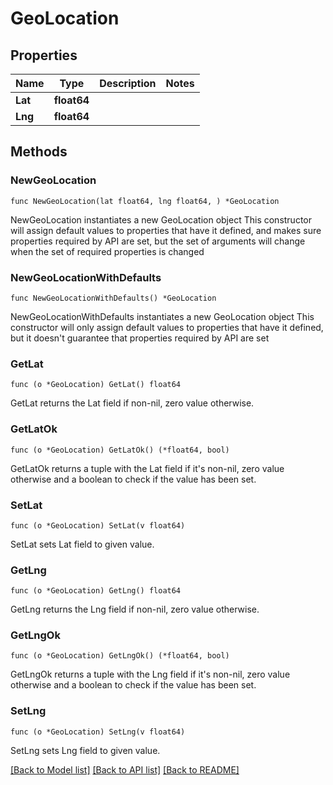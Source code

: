 # GeoLocation

## Properties

Name | Type | Description | Notes
------------ | ------------- | ------------- | -------------
**Lat** | **float64** |  | 
**Lng** | **float64** |  | 

## Methods

### NewGeoLocation

`func NewGeoLocation(lat float64, lng float64, ) *GeoLocation`

NewGeoLocation instantiates a new GeoLocation object
This constructor will assign default values to properties that have it defined,
and makes sure properties required by API are set, but the set of arguments
will change when the set of required properties is changed

### NewGeoLocationWithDefaults

`func NewGeoLocationWithDefaults() *GeoLocation`

NewGeoLocationWithDefaults instantiates a new GeoLocation object
This constructor will only assign default values to properties that have it defined,
but it doesn't guarantee that properties required by API are set

### GetLat

`func (o *GeoLocation) GetLat() float64`

GetLat returns the Lat field if non-nil, zero value otherwise.

### GetLatOk

`func (o *GeoLocation) GetLatOk() (*float64, bool)`

GetLatOk returns a tuple with the Lat field if it's non-nil, zero value otherwise
and a boolean to check if the value has been set.

### SetLat

`func (o *GeoLocation) SetLat(v float64)`

SetLat sets Lat field to given value.


### GetLng

`func (o *GeoLocation) GetLng() float64`

GetLng returns the Lng field if non-nil, zero value otherwise.

### GetLngOk

`func (o *GeoLocation) GetLngOk() (*float64, bool)`

GetLngOk returns a tuple with the Lng field if it's non-nil, zero value otherwise
and a boolean to check if the value has been set.

### SetLng

`func (o *GeoLocation) SetLng(v float64)`

SetLng sets Lng field to given value.



[[Back to Model list]](../README.md#documentation-for-models) [[Back to API list]](../README.md#documentation-for-api-endpoints) [[Back to README]](../README.md)


